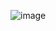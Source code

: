 ![image](https://user-images.githubusercontent.com/83855603/236265668-56aa4213-e820-4151-aca5-12ef54cbd288.png)
